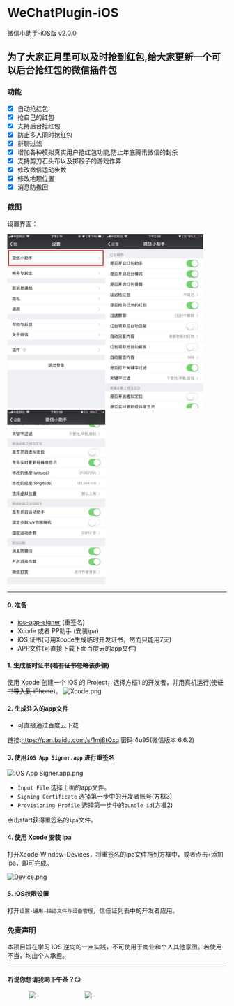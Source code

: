 # WeChatPlugin-iOS

微信小助手-iOS版 v2.0.0

## 为了大家正月里可以及时抢到红包,给大家更新一个可以后台抢红包的微信插件包

### 功能
- [x] 自动抢红包
- [x] 抢自己的红包
- [x] 支持后台抢红包
- [x] 防止多人同时抢红包
- [x] 群聊过滤
- [x] 增加各种模拟真实用户抢红包功能,防止年底腾讯微信的封杀
- [x] 支持剪刀石头布以及掷骰子的游戏作弊
- [x] 修改微信运动步数
- [x] 修改地理位置
- [x] 消息防撤回

### 截图

设置界面：

<img src="./Other/51516255904_.pic.jpg" height="400" hspace="0" style="display: inline-block"><img src="./Other/21517902562_.pic.jpg" height="400" hspace="0" style="display: inline-block"><img src="./Other/31517902563_.pic.jpg" height="400" hspace="0" style="display: inline-block">

---

#### 0. 准备

* [ios-app-signer](https://github.com/DanTheMan827/ios-app-signer)  (重签名)
* Xcode 或者 PP助手 (安装ipa)
* iOS 证书(可用Xcode生成临时开发证书，然而只能用7天)
* APP文件(可直接下载下面百度云的app文件)


#### 1. 生成临时证书(~~若有证书忽略该步骤~~)
使用 Xcode 创建一个 iOS 的 Project，选择方框1 的开发者，并用真机运行(~~使证书导入到 iPhone~~)。
![Xcode.png](http://upload-images.jianshu.io/upload_images/965383-e730b53fe95ab166.png?imageMogr2/auto-orient/strip%7CimageView2/2/w/1240)

#### 2. 生成注入的app文件

* 可直接通过百度云下载

链接:https://pan.baidu.com/s/1mj8tQxq  密码:4u95(微信版本 6.6.2)

#### 3. 使用`iOS App Signer.app` 进行重签名

![iOS App Signer.app.png](http://upload-images.jianshu.io/upload_images/965383-c3daf12a77c8204b.png?imageMogr2/auto-orient/strip%7CimageView2/2/w/1240)

* `Input File` 选择上面的app文件。
* `Signing Certificate` 选择第一步中的开发者账号(方框3)
* `Provisioning Profile` 选择第一步中的`bundle id`(方框2)

点击start获得重签名的`ipa`文件。

#### 4. 使用 Xcode 安装 ipa

打开Xcode-Window-Devices，将重签名的ipa文件拖到方框中，或者点击`+`添加ipa，即可完成。

![Device.png](http://upload-images.jianshu.io/upload_images/965383-abb8cf54a6acabbe.png?imageMogr2/auto-orient/strip%7CimageView2/2/w/1240)

#### 5. iOS权限设置

打开`设置-通用-描述文件与设备管理`，信任证列表中的开发者应用。

### 免责声明
本项目旨在学习 iOS 逆向的一点实践，不可使用于商业和个人其他意图。若使用不当，均由个人承担。


---

#### 听说你想请我喝下午茶？😏

<img src="https://github.com/xiaofu666/WechatPlus/blob/master/Other/11516182821_.pic.jpg?imageMogr2/auto-orient/strip%7CimageView2/2/w/1240" height="250" hspace="50"/>&nbsp;&nbsp;&nbsp;<img src="https://github.com/xiaofu666/WechatPlus/blob/master/Other/21516182821_.pic.jpg?imageMogr2/auto-orient/strip%7CimageView2/2/w/1240" height="250" hspace="50"  />

